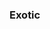 ### Exotic
<picture>
 <source media="(prefers-color-scheme: dark)" srcset="![image]https://www.google.com/url?sa=i&url=https%3A%2F%2Fsea.ign.com%2Fcyberpunk-edgerunners%2F190276%2Freview%2Fcyberpunk-edgerunners-review&psig=AOvVaw0OWyI5zg7DvIehhXrvP90S&ust=1678731945949000&source=images&cd=vfe&ved=0CBAQjRxqFwoTCOCIh8aC1_0CFQAAAAAdAAAAABAE
">
 <source media="(prefers-color-scheme: light)" srcset="![image]https://www.google.com/url?sa=i&url=https%3A%2F%2Fwallpaperaccess.com%2F2001-space-odyssey&psig=AOvVaw0UU-igup50DMZ9aDqJNsDr&ust=1678732067247000&source=images&cd=vfe&ved=0CBAQjRxqFwoTCPiVjZWD1_0CFQAAAAAdAAAAABAE
">
 <img alt="" src="![image](https://user-images.githubusercontent.com/106238433/224564788-deaf0c72-0599-41e3-9d3f-51c545523a61.png)
">
</picture>
